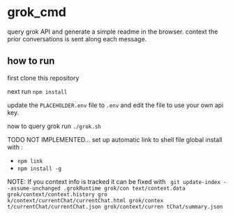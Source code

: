 # grok_cmd
query grok API and generate a simple readme in the browser. context the prior conversations is sent along each message.


## how to run
first clone this repository 

next run ```npm install```

update the `PLACEHOLDER.env` file to `.env` and edit the file to use your own api key.

now to query grok run ```./grok.sh ```


TODO NOT IMPLEMENTED... set up automatic link to shell file
global install with :
  - ``` npm link ```
  - ``` npm install -g ```



NOTE: If you context info is tracked it can be fixed with ``` git update-index --assume-unchanged .grokRuntime grok/con
text/context.data grok/context/context.history gro
k/context/currentChat/currentChat.html grok/contex
t/currentChat/currentChat.json grok/context/curren
tChat/summary.json```

